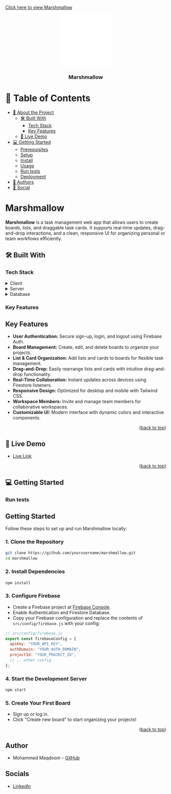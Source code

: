 <a name="readme-top"></a>
[Click here to view Marshmallow](https://my-marshmallow.netlify.app/)
<!--
!!! IMPORTANT !!!
This README is an example of how you could professionally present your codebase.
Writing documentation is a crucial part of your work as a professional software developer and cannot be ignored.

You should modify this file to match your project and remove sections that don't apply.

REQUIRED SECTIONS:
- Table of Contents
- About the Project
  - Built With
  - Live Demo
- Getting Started
- Authors
- Future Features
- Contributing
- Show your support
- Acknowledgements
- License

OPTIONAL SECTIONS:
- FAQ

After you're finished please remove all the comments and instructions!

For more information on the importance of a professional README for your repositories: https://github.com/SJA Pathwayinc/curriculum-transversal-skills/blob/main/documentation/articles/readme_best_practices.md
-->

<div align="center">

  <img src="./src/assets/logo.svg" alt="logo" width="auto"  height="auto" />
  <br/>

  <h3><b>Marshmallow</b></h3>

</div>

<!-- TABLE OF CONTENTS -->

# 📗 Table of Contents

- [📖 About the Project](#about-project)
  - [🛠 Built With](#built-with)
    - [Tech Stack](#tech-stack)
    - [Key Features](#key-features)
  - [🚀 Live Demo](#live-demo)
- [💻 Getting Started](#getting-started)
  - [Prerequisites](#prerequisites)
  - [Setup](#setup)
  - [Install](#install)
  - [Usage](#usage)
  - [Run tests](#run-tests)
  - [Deployment](#deployment)
- [👥 Authors](#authors)
- [👥 Social](#Social)


<!-- PROJECT DESCRIPTION -->

# Marshmallow <a name="about-project"></a>

**Marshmallow** is a task management web app that allows users to create boards, lists, and draggable task cards. It supports real-time updates, drag-and-drop interactions, and a clean, responsive UI for organizing personal or team workflows efficiently.

## 🛠 Built With <a name="built-with"></a>

### Tech Stack <a name="tech-stack"></a>

<details>
  <summary>Client</summary>
  <ul>
    <li>React (functional components, hooks)</li>
    <li>Tailwind CSS (utility-first styling)</li>
    <li>Heroicons (SVG icons)</li>
    <li>React Router (routing/navigation)</li>
  </ul>
</details>

<details>
  <summary>Server</summary>
  <ul>
    <li>Node JS</li>
    <li>Firebase Authentication (user management)</li>
  </ul>
</details>

<details>
<summary>Database</summary>
  <ul>
    <li>Firebase Firestore (NoSQL, real-time database for boards, lists, cards, and user data)</li>
  </ul>
</details>

<!-- Features -->

### Key Features <a name="key-features"></a>

## Key Features

- **User Authentication:** Secure sign-up, login, and logout using Firebase Auth.
- **Board Management:** Create, edit, and delete boards to organize your projects.
- **List & Card Organization:** Add lists and cards to boards for flexible task management.
- **Drag-and-Drop:** Easily rearrange lists and cards with intuitive drag-and-drop functionality.
- **Real-Time Collaboration:** Instant updates across devices using Firestore listeners.
- **Responsive Design:** Optimized for desktop and mobile with Tailwind CSS.
- **Workspace Members:** Invite and manage team members for collaborative workspaces.
- **Customizable UI:** Modern interface with dynamic colors and interactive components.

<p align="right">(<a href="#readme-top">back to top</a>)</p>

<!-- LIVE DEMO -->

## 🚀 Live Demo <a name="live-demo"></a>

- [Live Link](https://my-marshmallow.netlify.app/)

<p align="right">(<a href="#readme-top">back to top</a>)</p>

<!-- GETTING STARTED -->

## 💻 Getting Started <a name="getting-started"></a>

### Run tests

## Getting Started

Follow these steps to set up and run Marshmallow locally:

### 1. Clone the Repository

```bash
git clone https://github.com/yourusername/marshmallow.git
cd marshmallow
```

### 2. Install Dependencies

```bash
npm install
```

### 3. Configure Firebase

- Create a Firebase project at [Firebase Console](https://console.firebase.google.com/).
- Enable Authentication and Firestore Database.
- Copy your Firebase configuration and replace the contents of `src/config/firebase.js` with your config:

```js
// src/config/firebase.js
export const firebaseConfig = {
  apiKey: "YOUR_API_KEY",
  authDomain: "YOUR_AUTH_DOMAIN",
  projectId: "YOUR_PROJECT_ID",
  // ...other config
};
```

### 4. Start the Development Server

```bash
npm start
```

### 5. Create Your First Board

- Sign up or log in.
- Click "Create new board" to start organizing your projects!

<p align="right">(<a href="#readme-top">back to top</a>)</p>

## Author

- Mohammed Maqdoom - [GitHub](https://github.com/musaibxandra)

## Socials

- [LinkedIn](https://linkedin.com/in/musaibxandra)
